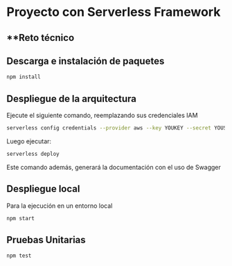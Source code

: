 # Proyecto con Serverless Framework
## **Reto técnico
## Descarga e instalación de paquetes
```sh
npm install
```

## Despliegue de la arquitectura
Ejecute el siguiente comando, reemplazando sus credenciales IAM
```sh
serverless config credentials --provider aws --key YOUKEY --secret YOUSECRET
```
Luego ejecutar:
```sh
serverless deploy
```
Este comando además, generará la documentación con el uso de Swagger


## Despliegue local
Para la ejecución en un entorno local
```sh
npm start
```

## Pruebas Unitarias
```sh
npm test
```
